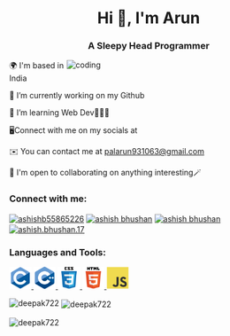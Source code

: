<h1 align="center">Hi 👋, I'm Arun</h1>
<h3 align="center"> A Sleepy Head Programmer</h3>

<img align="right" alt="coding" width="400" src="https://user-images.githubusercontent.com/55389276/140866485-8fb1c876-9a8f-4d6a-98dc-08c4981eaf70.gif" >

🌍  I'm based in India

🔭 I’m currently working on my Github

🧠 I’m learning Web Dev👨🏻‍💻

🖥️Connect with me on my socials at 

✉️  You can contact me at palarun931063@gmail.com

🤝  I'm open to collaborating on anything interesting🪄


<h3 align="left">Connect with me:</h3>
<p align="left">
<a href="https://twitter.com/ashishb55865226" target="blank"><img align="center" src="https://raw.githubusercontent.com/rahuldkjain/github-profile-readme-generator/master/src/images/icons/Social/twitter.svg" alt="ashishb55865226" height="30" width="40" /></a>
<a href="https://linkedin.com/in/ashish bhushan" target="blank"><img align="center" src="https://raw.githubusercontent.com/rahuldkjain/github-profile-readme-generator/master/src/images/icons/Social/linked-in-alt.svg" alt="ashish bhushan" height="30" width="40" /></a>
<a href="https://fb.com/ashish bhushan" target="blank"><img align="center" src="https://raw.githubusercontent.com/rahuldkjain/github-profile-readme-generator/master/src/images/icons/Social/facebook.svg" alt="ashish bhushan" height="30" width="40" /></a>
<a href="https://www.instagram.com/digiarunofficial/" target="blank"><img align="center" src="https://raw.githubusercontent.com/rahuldkjain/github-profile-readme-generator/master/src/images/icons/Social/instagram.svg" alt="ashish.bhushan.17" height="30" width="40" /></a>
</p>

<h3 align="left">Languages and Tools:</h3>
<p align="left"> <a href="https://www.cprogramming.com/" target="_blank" rel="noreferrer"> <img src="https://raw.githubusercontent.com/devicons/devicon/master/icons/c/c-original.svg" alt="c" width="40" height="40"/> </a> <a href="https://www.w3schools.com/cpp/" target="_blank" rel="noreferrer"> <img src="https://raw.githubusercontent.com/devicons/devicon/master/icons/cplusplus/cplusplus-original.svg" alt="cplusplus" width="40" height="40"/> </a> <a href="https://www.w3schools.com/css/" target="_blank" rel="noreferrer"> <img src="https://raw.githubusercontent.com/devicons/devicon/master/icons/css3/css3-original-wordmark.svg" alt="css3" width="40" height="40"/> </a> <a href="https://www.w3.org/html/" target="_blank" rel="noreferrer"> <img src="https://raw.githubusercontent.com/devicons/devicon/master/icons/html5/html5-original-wordmark.svg" alt="html5" width="40" height="40"/> </a> <a href="https://developer.mozilla.org/en-US/docs/Web/JavaScript" target="_blank" rel="noreferrer"> <img src="https://raw.githubusercontent.com/devicons/devicon/master/icons/javascript/javascript-original.svg" alt="javascript" width="40" height="40"/> </a> </p>

<p><img align="left" src="https://github-readme-stats.vercel.app/api/top-langs?username=deepak722&show_icons=true&locale=en&layout=compact" alt="deepak722" /></p>

<p>&nbsp;<img align="center" src="https://github-readme-stats.vercel.app/api?username=deepak722&show_icons=true&locale=en" alt="deepak722" /></p>

<p><img align="center" src="https://github-readme-streak-stats.herokuapp.com/?user=deepak722&" alt="deepak722" /></p>
